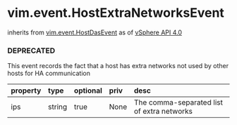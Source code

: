 vim.event.HostExtraNetworksEvent
================================
inherits from [vim.event.HostDasEvent](docs/vim.event.HostDasEvent.md)
as of [vSphere API 4.0](vim.version.md#vim.version.version5)
### DEPRECATED



This event records the fact that a host has extra networks not used by  other hosts for HA communication

| property | type | optional | priv | desc |
|:---------|:-----|:---------|:-----|:-----|
| ips | string | true | None | The comma-separated list of extra networks |


